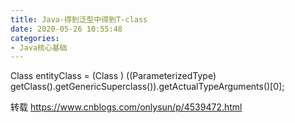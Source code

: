 ```yaml
---
title: Java-得到泛型中得到T-class
date: 2020-05-26 10:55:48
categories:
- Java核心基础
---
```

Class <T> entityClass = (Class <T>) ((ParameterizedType) getClass().getGenericSuperclass()).getActualTypeArguments()[0]; 

转载
https://www.cnblogs.com/onlysun/p/4539472.html
